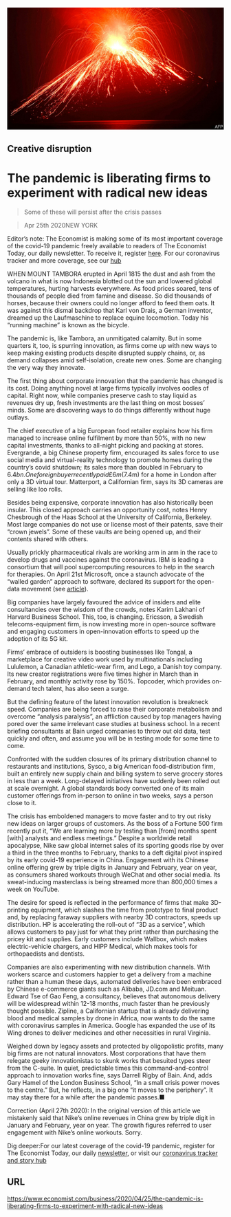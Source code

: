 ![](./images/20200425_WBP001_0.jpg)

## Creative disruption

# The pandemic is liberating firms to experiment with radical new ideas

> Some of these will persist after the crisis passes

> Apr 25th 2020NEW YORK

Editor’s note: The Economist is making some of its most important coverage of the covid-19 pandemic freely available to readers of The Economist Today, our daily newsletter. To receive it, register [here](https://www.economist.com//newslettersignup). For our coronavirus tracker and more coverage, see our [hub](https://www.economist.com//coronavirus)

WHEN MOUNT TAMBORA erupted in April 1815 the dust and ash from the volcano in what is now Indonesia blotted out the sun and lowered global temperatures, hurting harvests everywhere. As food prices soared, tens of thousands of people died from famine and disease. So did thousands of horses, because their owners could no longer afford to feed them oats. It was against this dismal backdrop that Karl von Drais, a German inventor, dreamed up the Laufmaschine to replace equine locomotion. Today his “running machine” is known as the bicycle.

The pandemic is, like Tambora, an unmitigated calamity. But in some quarters it, too, is spurring innovation, as firms come up with new ways to keep making existing products despite disrupted supply chains, or, as demand collapses amid self-isolation, create new ones. Some are changing the very way they innovate.

The first thing about corporate innovation that the pandemic has changed is its cost. Doing anything novel at large firms typically involves oodles of capital. Right now, while companies preserve cash to stay liquid as revenues dry up, fresh investments are the last thing on most bosses’ minds. Some are discovering ways to do things differently without huge outlays.

The chief executive of a big European food retailer explains how his firm managed to increase online fulfilment by more than 50%, with no new capital investments, thanks to all-night picking and packing at stores. Evergrande, a big Chinese property firm, encouraged its sales force to use social media and virtual-reality technology to promote homes during the country’s covid shutdown; its sales more than doubled in February to $6.4bn. One foreign buyer recently paid £6m ($7.4m) for a home in London after only a 3D virtual tour. Matterport, a Californian firm, says its 3D cameras are selling like loo rolls.

Besides being expensive, corporate innovation has also historically been insular. This closed approach carries an opportunity cost, notes Henry Chesbrough of the Haas School at the University of California, Berkeley. Most large companies do not use or license most of their patents, save their “crown jewels”. Some of these vaults are being opened up, and their contents shared with others.

Usually prickly pharmaceutical rivals are working arm in arm in the race to develop drugs and vaccines against the coronavirus. IBM is leading a consortium that will pool supercomputing resources to help in the search for therapies. On April 21st Microsoft, once a staunch advocate of the “walled garden” approach to software, declared its support for the open-data movement (see [article](https://www.economist.com//business/2020/04/25/facebook-bets-on-a-different-sort-of-e-commerce-in-india)).

Big companies have largely favoured the advice of insiders and elite consultancies over the wisdom of the crowds, notes Karim Lakhani of Harvard Business School. This, too, is changing. Ericsson, a Swedish telecoms-equipment firm, is now investing more in open-source software and engaging customers in open-innovation efforts to speed up the adoption of its 5G kit.

Firms’ embrace of outsiders is boosting businesses like Tongal, a marketplace for creative video work used by multinationals including Lululemon, a Canadian athletic-wear firm, and Lego, a Danish toy company. Its new creator registrations were five times higher in March than in February, and monthly activity rose by 150%. Topcoder, which provides on-demand tech talent, has also seen a surge.

But the defining feature of the latest innovation revolution is breakneck speed. Companies are being forced to raise their corporate metabolism and overcome “analysis paralysis”, an affliction caused by top managers having pored over the same irrelevant case studies at business school. In a recent briefing consultants at Bain urged companies to throw out old data, test quickly and often, and assume you will be in testing mode for some time to come.

Confronted with the sudden closures of its primary distribution channel to restaurants and institutions, Sysco, a big American food-distribution firm, built an entirely new supply chain and billing system to serve grocery stores in less than a week. Long-delayed initiatives have suddenly been rolled out at scale overnight. A global standards body converted one of its main customer offerings from in-person to online in two weeks, says a person close to it.

The crisis has emboldened managers to move faster and to try out risky new ideas on larger groups of customers. As the boss of a Fortune 500 firm recently put it, “We are learning more by testing than [from] months spent [with] analysts and endless meetings.” Despite a worldwide retail apocalypse, Nike saw global internet sales of its sporting goods rise by over a third in the three months to February, thanks to a deft digital pivot inspired by its early covid-19 experience in China. Engagement with its Chinese online offering grew by triple digits in January and February, year on year, as consumers shared workouts through WeChat and other social media. Its sweat-inducing masterclass is being streamed more than 800,000 times a week on YouTube.

The desire for speed is reflected in the performance of firms that make 3D-printing equipment, which slashes the time from prototype to final product and, by replacing faraway suppliers with nearby 3D contractors, speeds up distribution. HP is accelerating the roll-out of “3D as a service”, which allows customers to pay just for what they print rather than purchasing the pricey kit and supplies. Early customers include Wallbox, which makes electric-vehicle chargers, and HIPP Medical, which makes tools for orthopaedists and dentists.

Companies are also experimenting with new distribution channels. With workers scarce and customers happier to get a delivery from a machine rather than a human these days, automated deliveries have been embraced by Chinese e-commerce giants such as Alibaba, JD.com and Meituan. Edward Tse of Gao Feng, a consultancy, believes that autonomous delivery will be widespread within 12-18 months, much faster than he previously thought possible. Zipline, a Californian startup that is already delivering blood and medical samples by drone in Africa, now wants to do the same with coronavirus samples in America. Google has expanded the use of its Wing drones to deliver medicines and other necessities in rural Virginia.

Weighed down by legacy assets and protected by oligopolistic profits, many big firms are not natural innovators. Most corporations that have them relegate geeky innovationistas to skunk works that besuited types steer from the C-suite. In quiet, predictable times this command-and-control approach to innovation works fine, says Darrell Rigby of Bain. And, adds Gary Hamel of the London Business School, “In a small crisis power moves to the centre.” But, he reflects, in a big one “it moves to the periphery”. It may stay there for a while after the pandemic passes.■

Correction (April 27th 2020): In the original version of this article we mistakenly said that Nike’s online revenues in China grew by triple digit in January and February, year on year. The growth figures referred to user engagement with Nike’s online workouts. Sorry.

Dig deeper:For our latest coverage of the covid-19 pandemic, register for The Economist Today, our daily [newsletter](https://www.economist.com//newslettersignup), or visit our [coronavirus tracker and story hub](https://www.economist.com//coronavirus)

## URL

https://www.economist.com/business/2020/04/25/the-pandemic-is-liberating-firms-to-experiment-with-radical-new-ideas
